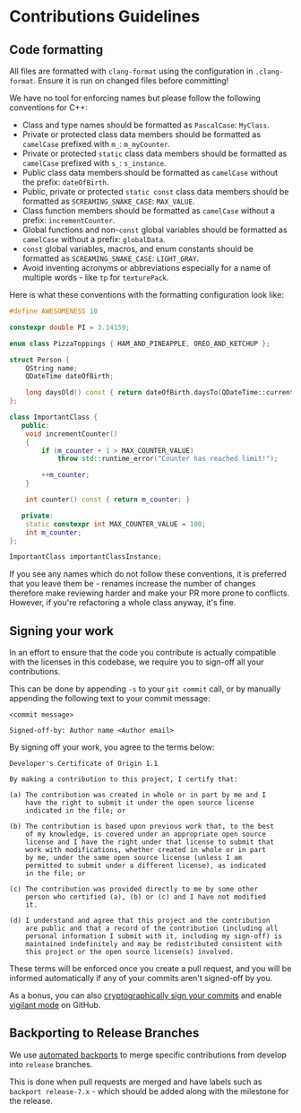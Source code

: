 # Contributions Guidelines

## Code formatting

All files are formatted with `clang-format` using the configuration in `.clang-format`. Ensure it is run on changed files before committing!

We have no tool for enforcing names but please follow the following conventions for C++:

- Class and type names should be formatted as `PascalCase`: `MyClass`.
- Private or protected class data members should be formatted as `camelCase` prefixed with `m_`: `m_myCounter`.
- Private or protected `static` class data members should be formatted as `camelCase` prefixed with `s_`: `s_instance`.
- Public class data members should be formatted as `camelCase` without the prefix: `dateOfBirth`.
- Public, private or protected `static const` class data members should be formatted as `SCREAMING_SNAKE_CASE`: `MAX_VALUE`.
- Class function members should be formatted as `camelCase` without a prefix: `incrementCounter`.
- Global functions and non-`const` global variables should be formatted as `camelCase` without a prefix: `globalData`.
- `const` global variables, macros, and enum constants should be formatted as `SCREAMING_SNAKE_CASE`: `LIGHT_GRAY`.
- Avoid inventing acronyms or abbreviations especially for a name of multiple words - like `tp` for `texturePack`.

Here is what these conventions with the formatting configuration look like:

```c++
#define AWESOMENESS 10

constexpr double PI = 3.14159;

enum class PizzaToppings { HAM_AND_PINEAPPLE, OREO_AND_KETCHUP };

struct Person {
    QString name;
    QDateTime dateOfBirth;

    long daysOld() const { return dateOfBirth.daysTo(QDateTime::currentDateTime()); }
};

class ImportantClass {
   public:
    void incrementCounter()
    {
        if (m_counter + 1 > MAX_COUNTER_VALUE)
            throw std::runtime_error("Counter has reached limit!");

        ++m_counter;
    }

    int counter() const { return m_counter; }

   private:
    static constexpr int MAX_COUNTER_VALUE = 100;
    int m_counter;
};

ImportantClass importantClassInstance;
```

If you see any names which do not follow these conventions, it is preferred that you leave them be - renames increase the number of changes therefore make reviewing harder and make your PR more prone to conflicts. However, if you're refactoring a whole class anyway, it's fine.

## Signing your work

In an effort to ensure that the code you contribute is actually compatible with the licenses in this codebase, we require you to sign-off all your contributions.

This can be done by appending `-s` to your `git commit` call, or by manually appending the following text to your commit message:

```text
<commit message>

Signed-off-by: Author name <Author email>
```

By signing off your work, you agree to the terms below:

```text
Developer's Certificate of Origin 1.1

By making a contribution to this project, I certify that:

(a) The contribution was created in whole or in part by me and I
    have the right to submit it under the open source license
    indicated in the file; or

(b) The contribution is based upon previous work that, to the best
    of my knowledge, is covered under an appropriate open source
    license and I have the right under that license to submit that
    work with modifications, whether created in whole or in part
    by me, under the same open source license (unless I am
    permitted to submit under a different license), as indicated
    in the file; or

(c) The contribution was provided directly to me by some other
    person who certified (a), (b) or (c) and I have not modified
    it.

(d) I understand and agree that this project and the contribution
    are public and that a record of the contribution (including all
    personal information I submit with it, including my sign-off) is
    maintained indefinitely and may be redistributed consistent with
    this project or the open source license(s) involved.
```

These terms will be enforced once you create a pull request, and you will be informed automatically if any of your commits aren't signed-off by you.

As a bonus, you can also [cryptographically sign your commits][gh-signing-commits] and enable [vigilant mode][gh-vigilant-mode] on GitHub.

[gh-signing-commits]: https://docs.github.com/en/authentication/managing-commit-signature-verification/signing-commits
[gh-vigilant-mode]: https://docs.github.com/en/authentication/managing-commit-signature-verification/displaying-verification-statuses-for-all-of-your-commits

## Backporting to Release Branches

We use [automated backports](https://github.com/PrismLauncher/PrismLauncher/blob/develop/.github/workflows/backport.yml) to merge specific contributions from develop into `release` branches.

This is done when pull requests are merged and have labels such as `backport release-7.x` - which should be added along with the milestone for the release.
